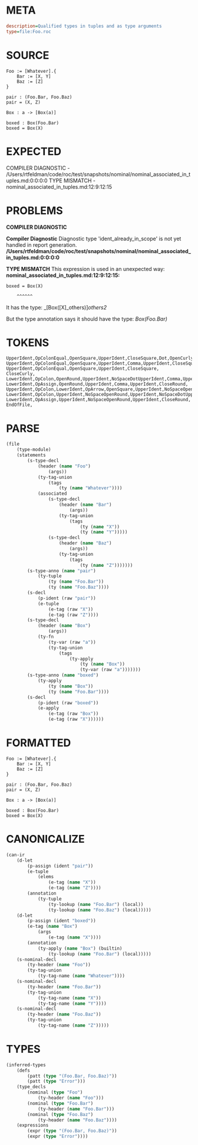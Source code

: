 # META
~~~ini
description=Qualified types in tuples and as type arguments
type=file:Foo.roc
~~~
# SOURCE
~~~roc
Foo := [Whatever].{
    Bar := [X, Y]
    Baz := [Z]
}

pair : (Foo.Bar, Foo.Baz)
pair = (X, Z)

Box : a -> [Box(a)]

boxed : Box(Foo.Bar)
boxed = Box(X)
~~~
# EXPECTED
COMPILER DIAGNOSTIC - /Users/rtfeldman/code/roc/test/snapshots/nominal/nominal_associated_in_tuples.md:0:0:0:0
TYPE MISMATCH - nominal_associated_in_tuples.md:12:9:12:15
# PROBLEMS
**COMPILER DIAGNOSTIC**

**Compiler Diagnostic**
Diagnostic type 'ident_already_in_scope' is not yet handled in report generation.
**/Users/rtfeldman/code/roc/test/snapshots/nominal/nominal_associated_in_tuples.md:0:0:0:0**

**TYPE MISMATCH**
This expression is used in an unexpected way:
**nominal_associated_in_tuples.md:12:9:12:15:**
```roc
boxed = Box(X)
```
        ^^^^^^

It has the type:
    _[Box([X]_others)]_others2_

But the type annotation says it should have the type:
    _Box(Foo.Bar)_

# TOKENS
~~~zig
UpperIdent,OpColonEqual,OpenSquare,UpperIdent,CloseSquare,Dot,OpenCurly,
UpperIdent,OpColonEqual,OpenSquare,UpperIdent,Comma,UpperIdent,CloseSquare,
UpperIdent,OpColonEqual,OpenSquare,UpperIdent,CloseSquare,
CloseCurly,
LowerIdent,OpColon,OpenRound,UpperIdent,NoSpaceDotUpperIdent,Comma,UpperIdent,NoSpaceDotUpperIdent,CloseRound,
LowerIdent,OpAssign,OpenRound,UpperIdent,Comma,UpperIdent,CloseRound,
UpperIdent,OpColon,LowerIdent,OpArrow,OpenSquare,UpperIdent,NoSpaceOpenRound,LowerIdent,CloseRound,CloseSquare,
LowerIdent,OpColon,UpperIdent,NoSpaceOpenRound,UpperIdent,NoSpaceDotUpperIdent,CloseRound,
LowerIdent,OpAssign,UpperIdent,NoSpaceOpenRound,UpperIdent,CloseRound,
EndOfFile,
~~~
# PARSE
~~~clojure
(file
	(type-module)
	(statements
		(s-type-decl
			(header (name "Foo")
				(args))
			(ty-tag-union
				(tags
					(ty (name "Whatever"))))
			(associated
				(s-type-decl
					(header (name "Bar")
						(args))
					(ty-tag-union
						(tags
							(ty (name "X"))
							(ty (name "Y")))))
				(s-type-decl
					(header (name "Baz")
						(args))
					(ty-tag-union
						(tags
							(ty (name "Z")))))))
		(s-type-anno (name "pair")
			(ty-tuple
				(ty (name "Foo.Bar"))
				(ty (name "Foo.Baz"))))
		(s-decl
			(p-ident (raw "pair"))
			(e-tuple
				(e-tag (raw "X"))
				(e-tag (raw "Z"))))
		(s-type-decl
			(header (name "Box")
				(args))
			(ty-fn
				(ty-var (raw "a"))
				(ty-tag-union
					(tags
						(ty-apply
							(ty (name "Box"))
							(ty-var (raw "a")))))))
		(s-type-anno (name "boxed")
			(ty-apply
				(ty (name "Box"))
				(ty (name "Foo.Bar"))))
		(s-decl
			(p-ident (raw "boxed"))
			(e-apply
				(e-tag (raw "Box"))
				(e-tag (raw "X"))))))
~~~
# FORMATTED
~~~roc
Foo := [Whatever].{
	Bar := [X, Y]
	Baz := [Z]
}

pair : (Foo.Bar, Foo.Baz)
pair = (X, Z)

Box : a -> [Box(a)]

boxed : Box(Foo.Bar)
boxed = Box(X)
~~~
# CANONICALIZE
~~~clojure
(can-ir
	(d-let
		(p-assign (ident "pair"))
		(e-tuple
			(elems
				(e-tag (name "X"))
				(e-tag (name "Z"))))
		(annotation
			(ty-tuple
				(ty-lookup (name "Foo.Bar") (local))
				(ty-lookup (name "Foo.Baz") (local)))))
	(d-let
		(p-assign (ident "boxed"))
		(e-tag (name "Box")
			(args
				(e-tag (name "X"))))
		(annotation
			(ty-apply (name "Box") (builtin)
				(ty-lookup (name "Foo.Bar") (local)))))
	(s-nominal-decl
		(ty-header (name "Foo"))
		(ty-tag-union
			(ty-tag-name (name "Whatever"))))
	(s-nominal-decl
		(ty-header (name "Foo.Bar"))
		(ty-tag-union
			(ty-tag-name (name "X"))
			(ty-tag-name (name "Y"))))
	(s-nominal-decl
		(ty-header (name "Foo.Baz"))
		(ty-tag-union
			(ty-tag-name (name "Z")))))
~~~
# TYPES
~~~clojure
(inferred-types
	(defs
		(patt (type "(Foo.Bar, Foo.Baz)"))
		(patt (type "Error")))
	(type_decls
		(nominal (type "Foo")
			(ty-header (name "Foo")))
		(nominal (type "Foo.Bar")
			(ty-header (name "Foo.Bar")))
		(nominal (type "Foo.Baz")
			(ty-header (name "Foo.Baz"))))
	(expressions
		(expr (type "(Foo.Bar, Foo.Baz)"))
		(expr (type "Error"))))
~~~
